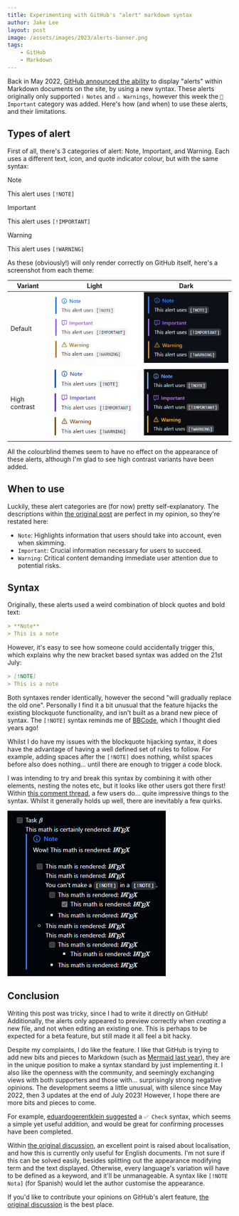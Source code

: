 ```yaml
---
title: Experimenting with GitHub's "alert" markdown syntax
author: Jake Lee
layout: post
image: /assets/images/2023/alerts-banner.png
tags:
    - GitHub
    - Markdown
---
```


Back in May 2022, [GitHub announced the ability](https://github.com/orgs/community/discussions/16925) to display "alerts" within Markdown documents on the site, by using a new syntax. These alerts originally only supported `ℹ️ Notes` and `⚠️ Warnings`, however this week the `💬 Important` category was added. Here's how (and when) to use these alerts, and their limitations.

## Types of alert

First of all, there's 3 categories of alert: Note, Important, and Warning. Each uses a different text, icon, and quote indicator colour, but with the same syntax:

> [!NOTE]
> This alert uses `[!NOTE]` 

> [!IMPORTANT]
> This alert uses `[!IMPORTANT]`

> [!WARNING]
> This alert uses `[!WARNING]`

As these (obviously!) will only render correctly on GitHub itself, here's a screenshot from each theme:

| Variant | Light | Dark |
| --- | --- | --- |
| Default | [![](/assets/images/2023/alerts-lightdefault.png)](/assets/images/2023/alerts-lightdefault.png) | [![](/assets/images/2023/alerts-darkdefault.png)](/assets/images/2023/alerts-darkdefault.png) |
| High contrast | [![](/assets/images/2023/alerts-lightcontrast.png)](/assets/images/2023/alerts-lightcontrast.png) | [![](/assets/images/2023/alerts-darkcontrast.png)](/assets/images/2023/alerts-darkcontrast.png) | 

All the colourblind themes seem to have no effect on the appearance of these alerts, although I'm glad to see high contrast variants have been added.

## When to use

Luckily, these alert categories are (for now) pretty self-explanatory. The descriptions within [the original post](https://github.com/orgs/community/discussions/16925) are perfect in my opinion, so they're restated here:
* `Note`: Highlights information that users should take into account, even when skimming.
* `Important`: Crucial information necessary for users to succeed.
* `Warning`: Critical content demanding immediate user attention due to potential risks.

## Syntax

Originally, these alerts used a weird combination of block quotes and bold text:

```markdown
> **Note**
> This is a note
```

However, it's easy to see how someone could accidentally trigger this, which explains why the new bracket based syntax was added on the 21st July:

```markdown
> [!NOTE]
> This is a note
```

Both syntaxes render identically, however the second "will gradually replace the old one". Personally I find it a bit unusual that the feature hijacks the existing blockquote functionality, and isn't built as a brand new piece of syntax. The `[!NOTE]` syntax reminds me of [BBCode](https://en.wikipedia.org/wiki/BBCode), which I thought died years ago!

Whilst I do have my issues with the blockquote hijacking syntax, it does have the advantage of having a well defined set of rules to follow. For example, adding spaces after the `[!NOTE]` does nothing, whilst spaces before also does nothing... until there are enough to trigger a code block.

I was intending to try and break this syntax by combining it with other elements, nesting the notes etc, but it looks like other users got there first! Within [this comment thread](https://github.com/orgs/community/discussions/16925#discussioncomment-6509347), a few users do... quite impressive things to the syntax. Whilst it generally holds up well, there are inevitably a few quirks.

[![](/assets/images/2023/alerts-experiments.png)](/assets/images/2023/alerts-experiments.png)

## Conclusion

Writing this post was tricky, since I had to write it directly on GitHub! Additionally, the alerts only appeared to preview correctly when *creating* a new file, and not when editing an existing one. This is perhaps to be expected for a beta feature, but still made it all feel a bit hacky.

Despite my complaints, I do like the feature. I like that GitHub is trying to add new bits and pieces to Markdown (such as [Mermaid last year](/using-mermaid-for-diagrams-on-github/)), they are in the unique position to make a syntax standard by just implementing it. I also like the openness with the community, and seemingly exchanging views with both supporters and those with... surprisingly strong negative opinions. The development seems a little unusual, with silence since May 2022, then 3 updates at the end of July 2023! However, I hope there are more bits and pieces to come.

For example, [eduardogerentklein suggested](https://github.com/orgs/community/discussions/16925#discussioncomment-2791747) a `✅ Check` syntax, which seems a simple yet useful addition, and would be great for confirming processes have been completed.

Within [the original discussion](https://github.com/orgs/community/discussions/16925), an excellent point is raised about localisation, and how this is currently only useful for English documents. I'm not sure if this can be solved easily, besides splitting out the appearance modifying term and the text displayed. Otherwise, every language's variation will have to be defined as a keyword, and it'll be unmanageable. A syntax like `[!NOTE Nota]` (for Spanish) would let the author customise the appearance.

If you'd like to contribute your opinions on GitHub's alert feature, [the original discussion](https://github.com/orgs/community/discussions/16925) is the best place.
